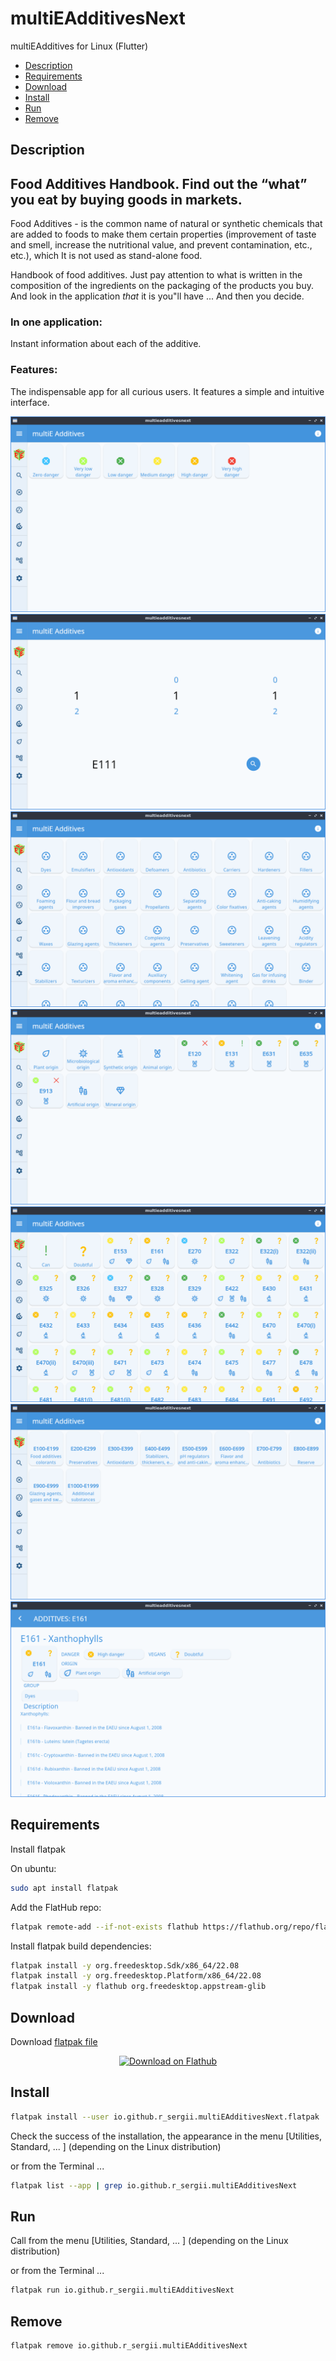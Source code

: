 # multiEAdditivesNext
multiEAdditives for Linux (Flutter)

- [Description](#description)
- [Requirements](#requirements)
- [Download](#download)
- [Install](#install)
- [Run](#run)
- [Remove](#remove)

## Description
## Food Additives Handbook. Find out the “what” you eat by buying goods in markets.

Food Additives - is the common name of natural or synthetic chemicals that are added to foods to make them certain properties (improvement of taste and smell, increase the nutritional value, and prevent contamination, etc., etc.), which It is not used as stand-alone food.

Handbook of food additives. Just pay attention to what is written in the composition of the ingredients on the packaging of the products you buy. And look in the application *that* it is you"ll have ... And then you decide.

### In one application:

Instant information about each of the additive.

### Features:

The indispensable app for all curious users. It features a simple and intuitive interface.

![meadditives_danger.png](/screenshots/meadditives_danger.png)
![meadditives_find.png](/screenshots/meadditives_find.png)
![meadditives_groups.png](/screenshots/meadditives_groups.png)
![meadditives_origin.png](/screenshots/meadditives_origin.png)
![meadditives_vegans.png](/screenshots/meadditives_vegans.png)
![meadditives_classification.png](/screenshots/meadditives_classification.png)
![meadditives_info.png](/screenshots/meadditives_info.png)

## Requirements

Install flatpak

On ubuntu:

```bash
sudo apt install flatpak
```

Add the FlatHub repo:

```bash
flatpak remote-add --if-not-exists flathub https://flathub.org/repo/flathub.flatpakrepo
```

Install flatpak build dependencies:

```bash
flatpak install -y org.freedesktop.Sdk/x86_64/22.08
flatpak install -y org.freedesktop.Platform/x86_64/22.08
flatpak install -y flathub org.freedesktop.appstream-glib
```

## Download

Download [flatpak file](https://github.com/r-sergii/r-sergii.github.io/releases/download/0.0.1/io.github.r_sergii.multiEAdditivesNext.flatpak)

<p align="center">
<a href="https://github.com/r-sergii/r-sergii.github.io/releases/download/0.0.1/io.github.r_sergii.multiEAdditivesNext.flatpak">
    <img width="200" src="https://flathub.org/assets/badges/flathub-badge-en.png" alt="Download on Flathub ">
</a>
</p>

## Install

```bash
flatpak install --user io.github.r_sergii.multiEAdditivesNext.flatpak
```

Check the success of the installation, the appearance in the menu [Utilities, Standard, ... ] (depending on the Linux distribution) 

or from the Terminal ...

```bash
flatpak list --app | grep io.github.r_sergii.multiEAdditivesNext
```

## Run

Call from the menu [Utilities, Standard, ... ] (depending on the Linux distribution) 

or from the Terminal ...

```bash
flatpak run io.github.r_sergii.multiEAdditivesNext
```

## Remove

```bash
flatpak remove io.github.r_sergii.multiEAdditivesNext
```
